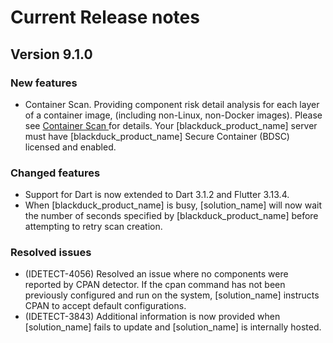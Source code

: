 # Current Release notes

## Version 9.1.0

### New features

* Container Scan. Providing component risk detail analysis for each layer of a container image, (including non-Linux, non-Docker images). Please see [Container Scan ](runningdetect/containerscanning.md) for details.
	<note type="restriction">Your [blackduck_product_name] server must have [blackduck_product_name] Secure Container (BDSC) licensed and enabled.</note>

### Changed features

* Support for Dart is now extended to Dart 3.1.2 and Flutter 3.13.4.
* When [blackduck_product_name] is busy, [solution_name] will now wait the number of seconds specified by [blackduck_product_name] before attempting to retry scan creation.

### Resolved issues
* (IDETECT-4056) Resolved an issue where no components were reported by CPAN detector.
  If the cpan command has not been previously configured and run on the system, [solution_name] instructs CPAN to accept default configurations.
* (IDETECT-3843) Additional information is now provided when [solution_name] fails to update and [solution_name] is internally hosted.